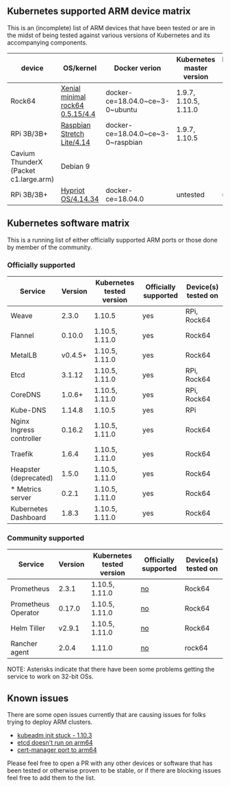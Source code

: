 ## Kubernetes supported ARM device matrix

This is an (incomplete) list of ARM devices that have been tested or are in the midst of being tested against various versions of Kubernetes and its accompanying components.

| device | OS/kernel | Docker verion | Kubernetes master version | Kubernetes worker version |
|-|-|-|-|-|
| Rock64 | [Xenial minimal rock64 0.5.15/4.4](https://github.com/ayufan-rock64/linux-build/releases/tag/0.5.15)  | docker-ce=18.04.0~ce~3-0~ubuntu | 1.9.7, 1.10.5, 1.11.0 | 1.9.7, 1.10.5, 1.11.0 |
| RPi 3B/3B+ | [Raspbian Stretch Lite/4.14](https://www.raspberrypi.org/downloads/raspbian/) | docker-ce=18.04.0~ce~3-0~raspbian | 1.9.7, 1.10.5 | 1.9.7, 1.10.5 |
| Cavium ThunderX (Packet c1.large.arm) | Debian 9 | | | |
| RPi 3B/3B+ | [Hypriot OS/4.14.34](http://blog.hypriot.com/downloads/)  | docker-ce=18.04.0 | untested | untestd |

## Kubernetes software matrix

This is a running list of either officially supported ARM ports or those done by member of the community.

### Officially supported

| Service | Version | Kubernetes tested version | Officially supported | Device(s) tested on |
|-|-|-|-|-|
| Weave | 2.3.0 | 1.10.5 | yes | RPi, Rock64 |
| Flannel| 0.10.0| 1.10.5, 1.11.0| yes | Rock64 |
| MetalLB | v0.4.5+ | 1.10.5, 1.11.0 | yes | Rock64 |
| Etcd | 3.1.12| 1.10.5, 1.11.0 | yes | RPi, Rock64 |
| CoreDNS | 1.0.6+ | 1.10.5, 1.11.0 | yes | RPi, Rock64 |
| Kube-DNS | 1.14.8 | 1.10.5 | yes | RPi |
| Nginx Ingress controller | 0.16.2 | 1.10.5, 1.11.0 | yes | Rock64 |
| Traefik | 1.6.4 | 1.10.5, 1.11.0 | yes | Rock64 |
| Heapster (deprecated) | 1.5.0 | 1.10.5, 1.11.0 | yes | Rock64 |
| * Metrics server | 0.2.1 | 1.10.5, 1.11.0 | yes | Rock64 |
| Kubernetes Dashboard | 1.8.3 | 1.10.5, 1.11.0 | yes | Rock64 |

### Community supported

| Service | Version | Kubernetes tested version | Officially supported | Device(s) tested on |
|-|-|-|-|-|
| Prometheus | 2.3.1 | 1.10.5, 1.11.0 | [no](https://github.com/carlosedp/prometheus-ARM) | Rock64 |
| Prometheus Operator | 0.17.0 | 1.10.5, 1.11.0 | [no](https://github.com/carlosedp/prometheus-operator-ARM) | Rock64 |
| Helm Tiller | v2.9.1 | 1.10.5, 1.11.0 | [no](https://github.com/jessestuart/tiller-multiarch) | Rock64 |
| Rancher agent | 2.0.4 | 1.11.0 | [no](https://hub.docker.com/r/ags131/rancher-agent/) | rock64 |

NOTE: Asterisks indicate that there have been some problems getting the service to work on 32-bit OSs.

## Known issues

There are some open issues currently that are causing issues for folks trying to deploy ARM clusters.

* [kubeadm init stuck - 1.10.3](https://github.com/kubernetes/kubernetes/issues/61277#issuecomment-390484103)
* [etcd doesn't run on arm64](https://github.com/coreos/etcd/issues/5054)
* [cert-manager port to arm64](https://github.com/jetstack/cert-manager/pull/614)

Please feel free to open a PR with any other devices or software that has been tested or otherwise proven to be stable, or if there are blocking issues feel free to add them to the list.
